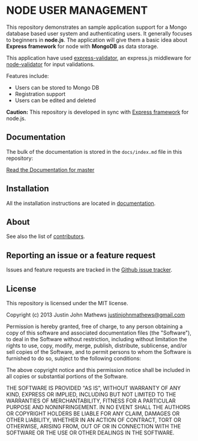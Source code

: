 NODE USER MANAGEMENT
====================

This repository demonstrates an sample application support for a Mongo database based user system and
authenticating users. It generally focuses to beginners in **node.js**.
The application will give them a basic idea about  **Express framework** for node with **MongoDB** as data storage.

This application have used [express-validator](https://github.com/ctavan/express-validator),
 an express.js middleware for [node-validator](https://github.com/chriso/node-validator) for input validations.

Features include:

- Users can be stored to Mongo DB
- Registration support
- Users can be edited and deleted

**Caution:** This repository is developed in sync with [Express framework](http://expressjs.com/) for node.js.

Documentation
-------------

The bulk of the documentation is stored in the `docs/index.md`
file in this repository:

[Read the Documentation for master](https://github.com/justin-john/node-user-management/blob/master/docs/index.md)

Installation
------------

All the installation instructions are located in [documentation](https://github.com/justin-john/node-user-management/blob/master/docs/index.md).

About
-----

See also the list of [contributors](https://github.com/justin-john/node-user-management/graphs/contributors).

Reporting an issue or a feature request
---------------------------------------

Issues and feature requests are tracked in the [Github issue tracker](https://github.com/justin-john/node-user-management/issues).

License
-------
This repository is licensed under the MIT license.

Copyright (c) 2013 Justin John Mathews <justinjohnmathews@gmail.com>

Permission is hereby granted, free of charge, to any person obtaining a copy of this software and associated documentation files (the "Software"), to deal in the Software without restriction, including without limitation the rights to use, copy, modify, merge, publish, distribute, sublicense, and/or sell copies of the Software, and to permit persons to whom the Software is furnished to do so, subject to the following conditions:

The above copyright notice and this permission notice shall be included in all copies or substantial portions of the Software.

THE SOFTWARE IS PROVIDED "AS IS", WITHOUT WARRANTY OF ANY KIND, EXPRESS OR IMPLIED, INCLUDING BUT NOT LIMITED TO THE WARRANTIES OF MERCHANTABILITY, FITNESS FOR A PARTICULAR PURPOSE AND NONINFRINGEMENT. IN NO EVENT SHALL THE AUTHORS OR COPYRIGHT HOLDERS BE LIABLE FOR ANY CLAIM, DAMAGES OR OTHER LIABILITY, WHETHER IN AN ACTION OF CONTRACT, TORT OR OTHERWISE, ARISING FROM, OUT OF OR IN CONNECTION WITH THE SOFTWARE OR THE USE OR OTHER DEALINGS IN THE SOFTWARE.
